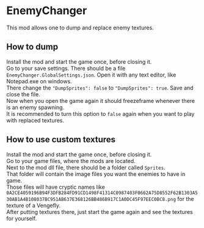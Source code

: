 # EnemyChanger

This mod allows one to dump and replace enemy textures.

## How to dump

Install the mod and start the game once, before closing it.  
Go to your save settings. There should be a file `EnemyChanger.GlobalSettings.json`. Open it with any text editor, like Notepad.exe on windows.  
There change the `"DumpSprites": false` to `"DumpSprites": true`. Save and close the file.  
Now when you open the game again it should freezeframe whenever there is an enemy spawning.  
It is recommended to turn this option to `false` again when you want to play with replaced textures.

## How to use custom textures

Install the mod and start the game once, before closing it.  
Go to your game files, where the mods are located.  
Next to the mod dll file, there should be a folder called `Sprites`.  
That folder will contain the image files you want the enemies to have in game.  
Those files will have cryptic names like `0A2CE4059196B94F3DFB284FD91CD1498F41314C0987403F0662A75D8552F62B1303A530AB1A4B108037BC951AB637E368126BB486B917C1A0DC45F97EEC0BC8.png` for the texture of a Vengefly.  
After putting textures there, just start the game again and see the textures for yourself.
